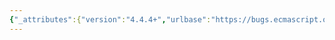 ```yaml
---
{"_attributes":{"version":"4.4.4+","urlbase":"https://bugs.ecmascript.org/","maintainer":"dherman@mozilla.com"},"bug":{"bug_id":2638,"creation_ts":"2014-04-11 02:34:00 -0700","short_desc":"19.2.3.5 Function.prototype.toMethod: Typos \"an\" -> \"a\", \"Tthrow\" -> \"Throw\"","delta_ts":"2014-04-29 22:16:27 -0700","product":"Draft for 6th Edition","component":"editorial issue","version":"Rev 23: April 5, 2014 Draft","rep_platform":"All","op_sys":"All","bug_status":"RESOLVED","resolution":"FIXED","priority":"Normal","bug_severity":"normal","everconfirmed":true,"reporter":{"uid":"andrebargull","name":"André Bargull"},"assigned_to":{"uid":"allen","name":"Allen Wirfs-Brock"},"long_desc":[{"commentid":7668,"comment_count":0,"who":{"uid":"andrebargull","name":"André Bargull"},"bug_when":"2014-04-11 02:34:05 -0700","thetext":"19.2.3.5 Function.prototype.toMethod (newHome [ , methodName ] )\n\n- step 2: \"an standard\" -> \"a standard\"\n- step 3: \"an Bound\" -> \"a Bound\"\n- step 5: \"Tthrow\" -> \"Throw\""},{"commentid":7679,"comment_count":1,"who":{"uid":"allen","name":"Allen Wirfs-Brock"},"bug_when":"2014-04-11 15:42:06 -0700","thetext":"fixed in rev24 editor's draft"},{"commentid":8003,"comment_count":2,"who":{"uid":"allen","name":"Allen Wirfs-Brock"},"bug_when":"2014-04-29 22:16:27 -0700","thetext":"fixed in rev24"}]}}
---
```

